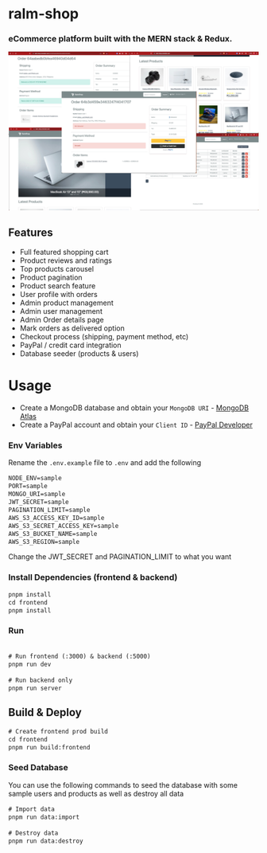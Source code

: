 # ralm-shop

### eCommerce platform built with the MERN stack & Redux.

<img src="./frontend/public/images/screens.png">

## Features

- Full featured shopping cart
- Product reviews and ratings
- Top products carousel
- Product pagination
- Product search feature
- User profile with orders
- Admin product management
- Admin user management
- Admin Order details page
- Mark orders as delivered option
- Checkout process (shipping, payment method, etc)
- PayPal / credit card integration
- Database seeder (products & users)

# Usage

- Create a MongoDB database and obtain your `MongoDB URI` - [MongoDB Atlas](https://www.mongodb.com/cloud/atlas/register)
- Create a PayPal account and obtain your `Client ID` - [PayPal Developer](https://developer.paypal.com/)

### Env Variables

Rename the `.env.example` file to `.env` and add the following

```
NODE_ENV=sample
PORT=sample
MONGO_URI=sample
JWT_SECRET=sample
PAGINATION_LIMIT=sample
AWS_S3_ACCESS_KEY_ID=sample
AWS_S3_SECRET_ACCESS_KEY=sample
AWS_S3_BUCKET_NAME=sample
AWS_S3_REGION=sample
```

Change the JWT_SECRET and PAGINATION_LIMIT to what you want

### Install Dependencies (frontend & backend)

```
pnpm install
cd frontend
pnpm install
```

### Run

```

# Run frontend (:3000) & backend (:5000)
pnpm run dev

# Run backend only
pnpm run server
```

## Build & Deploy

```
# Create frontend prod build
cd frontend
pnpm run build:frontend
```

### Seed Database

You can use the following commands to seed the database with some sample users and products as well as destroy all data

```
# Import data
pnpm run data:import

# Destroy data
pnpm run data:destroy
```
